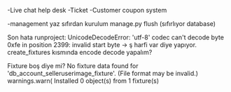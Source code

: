 -Live chat help desk
-Ticket
-Customer coupon system

-management yaz sıfırdan kurulum
manage.py flush (sıfırlıyor database)





Son hata runproject:
UnicodeDecodeError: 'utf-8' codec can't decode byte 0xfe in position 2399: invalid start byte -> ş harfi var diye yapıyor. create_fixtures kısmında encode decode yapalım?

Fixture boş diye mi?
No fixture data found for 'db_account_selleruserimage_fixture'. (File format may be invalid.)   
  warnings.warn(
Installed 0 object(s) from 1 fixture(s)